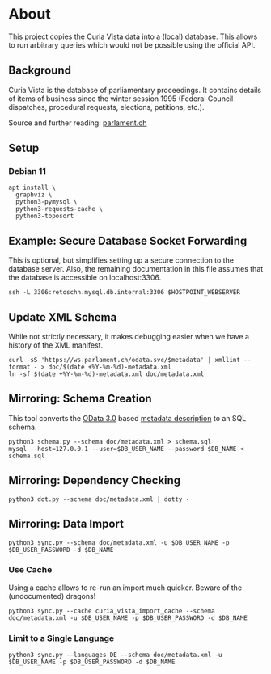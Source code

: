 # About

This project copies the Curia Vista data into a (local) database. This allows to run arbitrary queries which would not
be possible using the official API.

## Background

Curia Vista is the database of parliamentary proceedings. It contains details of items of business since the winter
session 1995 (Federal Council dispatches, procedural requests, elections, petitions, etc.).

Source and further reading: [parlament.ch](https://www.parlament.ch/en/ratsbetrieb/curia-vista)

## Setup

### Debian 11

```console
apt install \
  graphviz \
  python3-pymysql \
  python3-requests-cache \
  python3-toposort
```

## Example: Secure Database Socket Forwarding

This is optional, but simplifies setting up a secure connection to the database server. Also, the remaining
documentation in this file assumes that the database is accessible on localhost:3306.

```console
ssh -L 3306:retoschn.mysql.db.internal:3306 $HOSTPOINT_WEBSERVER
```

## Update XML Schema
While not strictly necessary, it makes debugging easier when we have a history of the XML manifest.

```console
curl -sS 'https://ws.parlament.ch/odata.svc/$metadata' | xmllint --format - > doc/$(date +%Y-%m-%d)-metadata.xml
ln -sf $(date +%Y-%m-%d)-metadata.xml doc/metadata.xml
```

## Mirroring: Schema Creation

This tool converts the [OData 3.0](https://www.odata.org/documentation/odata-version-3-0/) based
[metadata description](https://ws.parlament.ch/OData.svc/$metadata) to an SQL schema.

```console
python3 schema.py --schema doc/metadata.xml > schema.sql
mysql --host=127.0.0.1 --user=$DB_USER_NAME --password $DB_NAME < schema.sql
```

## Mirroring: Dependency Checking

```console
python3 dot.py --schema doc/metadata.xml | dotty -
```

## Mirroring: Data Import

```console
python3 sync.py --schema doc/metadata.xml -u $DB_USER_NAME -p $DB_USER_PASSWORD -d $DB_NAME
```

### Use Cache

Using a cache allows to re-run an import much quicker. Beware of the (undocumented) dragons!

```console
python3 sync.py --cache curia_vista_import_cache --schema doc/metadata.xml -u $DB_USER_NAME -p $DB_USER_PASSWORD -d $DB_NAME
```

### Limit to a Single Language

```console
python3 sync.py --languages DE --schema doc/metadata.xml -u $DB_USER_NAME -p $DB_USER_PASSWORD -d $DB_NAME
```
